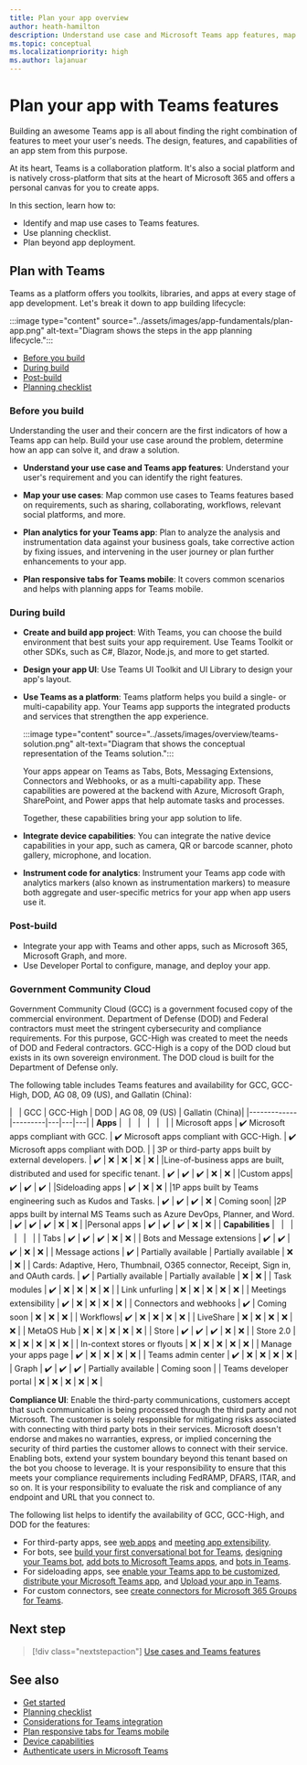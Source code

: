 ```yaml
---
title: Plan your app overview
author: heath-hamilton
description: Understand use case and Microsoft Teams app features, map use cases, plan responsive tabs for mobile. Learn Teams features and availability for GCC, GCC-High, and DOD.
ms.topic: conceptual
ms.localizationpriority: high
ms.author: lajanuar
---
```


# Plan your app with Teams features

Building an awesome Teams app is all about finding the right combination of features to meet your user's needs. The design, features, and capabilities of an app stem from this purpose.

At its heart, Teams is a collaboration platform. It's also a social platform and is natively cross-platform that sits at the heart of Microsoft 365 and offers a personal canvas for you to create apps.

In this section, learn how to:

* Identify and map use cases to Teams features.
* Use planning checklist.
* Plan beyond app deployment.

## Plan with Teams

Teams as a platform offers you toolkits, libraries, and apps at every stage of app development. Let's break it down to app building lifecycle:

:::image type="content" source="../assets/images/app-fundamentals/plan-app.png" alt-text="Diagram shows the steps in the app planning lifecycle.":::

* [Before you build](#before-you-build)
* [During build](#during-build)
* [Post-build](#post-build)
* [Planning checklist](../concepts/design/planning-checklist.md)

### Before you build

Understanding the user and their concern are the first indicators of how a Teams app can help. Build your use case around the problem, determine how an app can solve it, and draw a solution.

* **Understand your use case and Teams app features**: Understand your user's requirement and you can identify the right features.

* **Map your use cases**: Map common use cases to Teams features based on requirements, such as sharing, collaborating, workflows, relevant social platforms, and more.

* **Plan analytics for your Teams app**: Plan to analyze the analysis and instrumentation data against your business goals, take corrective action by fixing issues, and intervening in the user journey or plan further enhancements to your app.

* **Plan responsive tabs for Teams mobile**: It covers common scenarios and helps with planning apps for Teams mobile.

### During build

* **Create and build app project**: With Teams, you can choose the build environment that best suits your app requirement. Use Teams Toolkit or other SDKs, such as C#, Blazor, Node.js, and more to get started.

* **Design your app UI**: Use Teams UI Toolkit and UI Library to design your app's layout.

* **Use Teams as a platform**: Teams platform helps you build a single- or multi-capability app. Your Teams app supports the integrated products and services that strengthen the app experience.

    :::image type="content" source="../assets/images/overview/teams-solution.png" alt-text="Diagram that shows the conceptual representation of the Teams solution.":::

    Your apps appear on Teams as Tabs, Bots, Messaging Extensions, Connectors and Webhooks, or as a multi-capability app. These capabilities are powered at the backend with Azure, Microsoft Graph, SharePoint, and Power apps that help automate tasks and processes.

    Together, these capabilities bring your app solution to life.

* **Integrate device capabilities**: You can integrate the native device capabilities in your app, such as camera, QR or barcode scanner, photo gallery, microphone, and location.

* **Instrument code for analytics**: Instrument your Teams app code with analytics markers (also known as instrumentation markers) to measure both aggregate and user-specific metrics for your app when app users use it.

### Post-build

* Integrate your app with Teams and other apps, such as Microsoft 365, Microsoft Graph, and more.
* Use Developer Portal to configure, manage, and deploy your app.

### Government Community Cloud

Government Community Cloud (GCC) is a government focused copy of the commercial environment. Department of Defense (DOD) and Federal contractors must meet the stringent cybersecurity and compliance requirements. For this purpose, GCC-High was created to meet the needs of DOD and Federal contractors. GCC-High is a copy of the DOD cloud but exists in its own sovereign environment. The DOD cloud is built for the Department of Defense only.

The following table includes Teams features and availability for GCC, GCC-High, DOD, AG 08, 09 (US), and Gallatin (China):

| &nbsp; | GCC | GCC-High | DOD | AG 08, 09 (US) | Gallatin (China)|
|-------------|---------|---|---|---|
| **Apps** | &nbsp; | &nbsp; | &nbsp; | &nbsp; | &nbsp; |
| Microsoft apps | ✔️ Microsoft apps compliant with GCC. | ✔️ Microsoft apps compliant with GCC-High. | ✔️ Microsoft apps compliant with DOD. |
| 3P or third-party apps built by external developers. | ✔️ | ❌ | ❌ | ❌ | ❌ |
|Line-of-business apps are built, distributed and used for specific tenant.  | ✔️ | ✔️ | ✔️ | ❌ | ❌ |
|Custom apps| ✔️ | ✔️ | ✔️ |
|Sideloading apps | ✔️ | ❌ | ❌ |
|1P apps built by Teams engineering such as Kudos and Tasks. | ✔️ | ✔️ | ✔️ | ❌ | Coming soon|
|2P apps built by internal MS Teams such as Azure DevOps, Planner, and Word. | ✔️ | ✔️ | ✔️ | ❌ | ❌ |
|Personal apps | ✔️ | ✔️ | ✔️ | ❌ | ❌ |
| **Capabilities** | &nbsp; | &nbsp; | &nbsp; | &nbsp; | &nbsp; |
| Tabs | ✔️ | ✔️ | ✔️ | ❌ |  ❌ |
| Bots and Message extensions | ✔️ | ✔️ | ✔️ | ❌ | ❌ |
| Message actions | ✔️ | Partially available | Partially available | ❌ | ❌ |
| Cards: Adaptive, Hero, Thumbnail, O365 connector, Receipt, Sign in, and OAuth cards. | ✔️ | Partially available | Partially available | ❌ | ❌ |
| Task modules | ✔️ | ❌ | ❌ | ❌ | ❌ |
| Link unfurling | ❌ | ❌ | ❌ | ❌ | ❌ |
| Meetings extensibility | ✔️ | ❌ | ❌ | ❌ | ❌ |
| Connectors and webhooks | ✔️ | Coming soon | ❌ | ❌ | ❌ |
| Workflows| ✔️ | ❌ | ❌ | ❌ | ❌ |
| LiveShare | ❌ | ❌ | ❌ | ❌ | ❌ |
| MetaOS Hub | ❌ | ❌ | ❌ | ❌ | ❌ |
| Store | ✔️ | ✔️ | ✔️ | ❌ |  ❌ |
| Store 2.0 | ❌ | ❌ | ❌ | ❌ |  ❌ |
| In-context stores or flyouts | ❌ | ❌ | ❌ | ❌ | ❌ |
| Manage your apps page | ✔️ | ❌ | ❌ | ❌ |  ❌ |
| Teams admin center | ✔️ | ❌ | ❌ | ❌ | ❌ |
| Graph | ✔️ | ✔️ | ✔️ | Partially available | Coming soon |
| Teams developer portal  | ❌ | ❌ | ❌ | ❌ | ❌ |

**Compliance UI**: Enable the third-party communications, customers accept that such communication is being processed through the third party and not Microsoft. The customer is solely responsible for mitigating risks associated with connecting with third party bots in their services. Microsoft doesn't endorse and makes no warranties, express, or implied concerning the security of third parties the customer allows to connect with their service. Enabling bots, extend your system boundary beyond this tenant based on the bot you choose to leverage. It is your responsibility to ensure that this meets your compliance requirements including FedRAMP, DFARS, ITAR, and so on. It is your responsibility to evaluate the risk and compliance of any endpoint and URL that you connect to.

The following list helps to identify the availability of GCC, GCC-High, and DOD for the features:

* For third-party apps, see [web apps](../samples/integrating-web-apps.md) and [meeting app extensibility](../apps-in-teams-meetings/teams-apps-in-meetings.md).
* For bots, see [build your first conversational bot for Teams](../get-started/first-app-bot.md), [designing your Teams bot](../bots/design/bots.md), [add bots to Microsoft Teams apps](../resources/bot-v3/bots-overview.md), and [bots in Teams](../bots/what-are-bots.md).
* For sideloading apps, see [enable your Teams app to be customized](../concepts/design/enable-app-customization.md), [distribute your Microsoft Teams app](../concepts/deploy-and-publish/apps-publish-overview.md), and [Upload your app in Teams](../concepts/deploy-and-publish/apps-upload.md).
* For custom connectors, see [create connectors for Microsoft 365 Groups for Teams](../webhooks-and-connectors/how-to/connectors-creating.md).

</details>

## Next step

> [!div class="nextstepaction"]
> [Use cases and Teams features](design/understand-use-cases.md)

## See also

* [Get started](../get-started/get-started-overview.md)
* [Planning checklist](../concepts/design/planning-checklist.md)
* [Considerations for Teams integration](../samples/integrating-web-apps.md)
* [Plan responsive tabs for Teams mobile](design/plan-responsive-tabs-for-teams-mobile.md)
* [Device capabilities](device-capabilities/device-capabilities-overview.md)
* [Authenticate users in Microsoft Teams](authentication/authentication.md)
